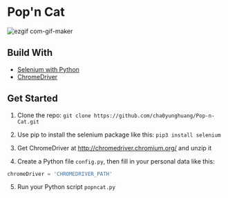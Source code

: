 # Pop'n Cat

![ezgif com-gif-maker](https://user-images.githubusercontent.com/46222458/162881861-9148333b-30b8-488f-b02d-ba2409d2adc6.gif)


## Build With

* [Selenium with Python](https://selenium-python.readthedocs.io/)
* [ChromeDriver](http://chromedriver.chromium.org/)


## Get Started

1. Clone the repo: `git clone https://github.com/cha0yunghuang/Pop-n-Cat.git`

2. Use pip to install the selenium package like this: `pip3 install selenium`
  
3. Get ChromeDriver at http://chromedriver.chromium.org/ and unzip it

4. Create a Python file `config.py`, then fill in your personal data like this:

```python
chromeDriver = 'CHROMEDRIVER_PATH'
```

5. Run your Python script `popncat.py`

